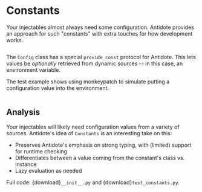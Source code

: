 # Constants

Your injectables almost always need some configuration.
Antidote provides an approach for such "constants" with extra touches for how development works.

```{literalinclude} __init__.py
```


The ``Config`` class has a special ``provide_const`` protocol for Antidote.
This lets values be *optionally* retrieved from dynamic sources -- in this case, an environment variable.

The test example shows using monkeypatch to simulate putting a configuration value into the environment.

```{literalinclude} test_constants.py
```

## Analysis

Your injectables will likely need configuration values from a variety of sources.
Antidote's idea of ``Constants`` is an interesting take on this:

- Preserves Antidote's emphasis on strong typing, with (limited) support for runtime checking
- Differentiates between a value coming from the constant's class vs. instance
- Lazy evaluation as needed

Full code: {download}`__init__.py` and {download}`test_constants.py`.